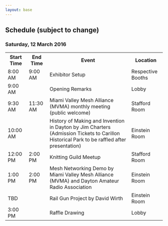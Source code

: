 ```yaml
---
layout: base 
---
```


<section id="schedule">
    <div class="container">
        <div class="page-header">
        <h2>Schedule (subject to change)</h2>
        <h3>Saturday, 12 March 2016</h3>
    </div>

<table class="table">
    <tbody>
        <tr>
            <th>Start Time</th>
            <th>End Time</th>
            <th>Event</th>
            <th>Location</th>
        </tr>
        <tr class="success">
            <td>8:00 AM</td>
            <td>9:00 AM</td>
            <td>Exhibitor Setup</td>
            <td>Respective Booths</td>
        </tr>
        <tr class="success">
            <td>9:00 AM</td>
            <td></td>
            <td>Opening Remarks</td>
            <td>Lobby</td>
        </tr>
        <tr class="success">
            <td>9:30 AM</td>
            <td>11:30 AM</td>
            <td>Miami Valley Mesh Alliance (MVMA) monthly meeting (public welcome)</td>
            <td>Stafford Room</td>
        </tr>
        <tr class="success">
            <td>10:00 AM</td>
            <td></td>
            <td>History of Making and Invention in Dayton by Jim Charters (Admission Tickets to Carillon Historical Park to be raffled after presentation)</td>
            <td>Einstein Room</td>
        </tr>
        <tr class="success">
            <td>12:00 PM</td>
            <td>2:00 PM</td>
            <td>Knitting Guild Meetup</td>
            <td>Stafford Room</td>
        </tr>
        <tr class="success">
            <td>1:00 PM</td>
            <td>2:00 PM</td>
            <td>Mesh Networking Demo by Miami Valley Mesh Alliance (MVMA) and Dayton Amateur Radio Association</td>
            <td>Einstein Room</td>
        </tr>
        <tr class="success">
            <td>TBD</td>
            <td></td>
            <td>Rail Gun Project by David Wirth</td>
            <td>Einstein Room</td>
        </tr>
        <tr class="success">
            <td>3:00 PM</td>
            <td></td>
            <td>Raffle Drawing</td>
            <td>Lobby</td>
        </tr>
        <!--
        <tr class="success">
            <td>10:00 AM</td>
            <td>10:30 AM</td>
            <td>Bryan Adams, Tinkr Tech: CNC Machining Demo</td>
            <td>Atrium</td>
        </tr>
        <tr class="info">
            <td>11:00 AM</td>
            <td>2:00 PM</td>
            <td>Lunch: Harvest Food Truck</td>
            <td>Parking Lot</td>
        </tr>
        <tr class="success">
            <td>11:00 AM</td>
            <td>2:00 PM</td>
            <td>Bryan Adams, Tinkr Tech: Learn to Solder ($5/person)</td>
            <td>Atrium</td>
        </tr>
        <tr class="success">
            <td>12:00 PM</td>
            <td>12:30 PM</td>
            <td>Joe McKibben: Dayton Diode - Dayton's Makerspace</td>
            <td>Einstein</td>
        </tr>
        <tr class="success">
            <td>12:30 PM</td>
            <td>1:00 PM</td>
            <td>William Curtice, Miami Valley Mesh Alliance: Introduction to Hamnet Mesh Networks</td>
            <td>Einstein</td>
        </tr>
        <tr class="success">
            <td>1:00 PM</td>
            <td>1:30 PM</td>
            <td>Dr. Emily Fehrman Cory, Ryan Plumley, Bryan Adams, Andy Ford, Nick Del Ghingaro: 3D Printing Lightning Talks and Panel Discussion</td>
            <td>Einstein</td>
        </tr>
        <tr class="success">
            <td>1:30 PM</td>
            <td>2:00 PM</td>
            <td>Eric Vinande: Raspberry Pi Basics</td>
            <td>Einstein</td>
        </tr>
        <tr class="success">
            <td>2:00 PM</td>
            <td>2:30 PM</td>
            <td>Bryan Adams, Tinkr Tech: CNC Machining Demo</td>
            <td>Atrium</td>
        </tr>
        -->
    </tbody>
</table>
</div>
</section>
